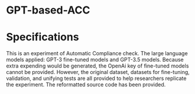 # GPT-based-ACC
# Specifications
This is an experiment of Automatic Compliance check. The large language models applied: GPT-3 fine-tuned models and GPT-3.5 models. Because extra expending would be generated, the OpenAi key of fine-tuned models cannot be provided. However, the original dataset, datasets for fine-tuning, validation, and unifying tests are all provided to help researchers replicate the experiment. The reformatted source code has been provided.
